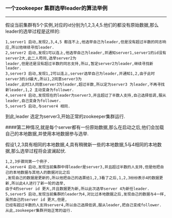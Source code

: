 ### 一个zookeeper 集群选举leader的算法举例
----------
假设当前集群有5个实例,对应的id分别为1,2,3,4,5.他们的都没有原始数据,那么leader的选举过程是这样的:
    
    1,server1 启动,发现2,3,4,5 都连不上,他选举自己为leader,但是没有超过半数的同志响应,所以他继续寻找leader.
    2,server2 启动,发现1可以连上,他选举自己为leader,并通知server1,server1的id没有server2大,此二人苟同,选举server2为
    leader,但是还是没有超过半数的同志支持,所以,暂定server2为leader,继续寻找新leader.
    3,server3 启动,发现1,2可以连上,server选举自己为leader,并通知1,2,由于此时server3的id最大,所以1,2同意server3为
    leader,此时3人同意server3为leader,超过半数,所以定为server3 为leader,不再寻找新leader,1,2 主动变身为follower.
    4,server4 启动,发现现在的leader为server3,并且超过了半数人支持,自己选择低调,服从leader,自己变身为follower.
    5,server5 启动,与server4 相同.
    
到此,leader 选定为server3,开始正常的zookeeper集群运行.


####第二种情况,就是每个server都有一份原始数据,那么在启动之后,他们会加载自己的本地数据,并使用本地数据参与选举.

假设1,2,3具有相同的本地数据,4,具有稍微新一些的本地数据,5与4相同的本地数据,那么选举过程将会波澜起伏.

    1,2,3步骤同第一个例子.
    4,server4 启动,发现当前集群中得leader是server3,并且超过半数的人支持,但是他把自己的本地数据与其他人的数据对比之后
    ,发现自己的数据是更新的,所以他把自己的选票给1,2,3看了之后,1,2,3纷纷表示4的数据更新,所以此4人进行了新一轮的选举,
    由于4的server id 更大,并且数据更为新,所以此次选举server 4为新任leader.
    5,server5 启动,发现当前集群的leader为4,对比过本地数据之后,发现自己的数据与4一样,虽然自己的server id 更大,但是,
    已经有超过半数的人支持server4,所以自己选择低调,服从leader,把自己变成follower.
    从此,zookeeper集群开始正常的运行.
